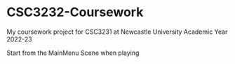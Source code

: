 # CSC3232-Coursework
My coursework project for CSC3231 at Newcastle University Academic Year 2022-23

Start from the MainMenu Scene when playing
